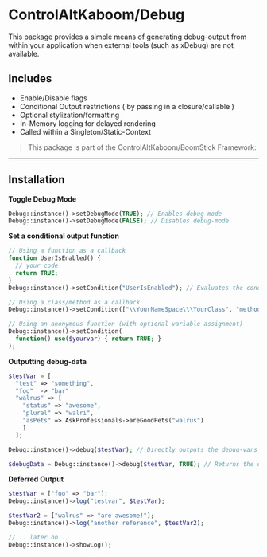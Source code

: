 # ControlAltKaboom/Debug

This package provides a simple means of generating debug-output from within your application when external tools (such as xDebug) are not available.

## Includes
* Enable/Disable flags
* Conditional Output restrictions ( by passing in a closure/callable )
* Optional stylization/formatting
* In-Memory logging for delayed rendering
* Called within a Singleton/Static-Context

> This package is part of the ControlAltKaboom/BoomStick Framework:

***

## Installation

**Toggle Debug Mode**
```php
Debug::instance()->setDebugMode(TRUE); // Enables debug-mode
Debug::instance()->setDebugMode(FALSE); // Disables debug-mode
```

**Set a conditional output function**
```php
// Using a function as a callback
function UserIsEnabled() {
  // your code
  return TRUE;
}
Debug::instance()->setCondition("UserIsEnabled"); // Evaluates the condition a run-time and outputs based on its return-value

// Using a class/method as a callback
Debug::instance()->setCondition(["\\YourNameSpace\\\YourClass", "methodName"]);

// Using an anonymous function (with optional variable assignment)
Debug::instance()->setCondition( 
  function() use($yourvar) { return TRUE; }
);

```

**Outputting debug-data**
```php
$testVar = [
  "test" => "something",
  "foo"  -> "bar"
  "walrus" => [
    "status" => "awesome",
    "plural" => "walri",
    "asPets" => AskProfessionals->areGoodPets("walrus")
    ]
  ];

Debug::instance()->debug($testVar); // Directly outputs the debug-vars

$debugData = Debug::instance()->debug($testVar, TRUE); // Returns the output as a string
```

**Deferred Output**
```php
$testVar = ["foo" => "bar"];
Debug::instance()->log("testvar", $testVar);

$testVar2 = ["walrus" => "are awesome!"];
Debug::instance()->log("another reference", $testVar2);

// .. later on ..
Debug::instance()->showLog();
```



